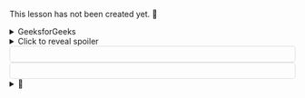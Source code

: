 This lesson has not been created yet. 
🥠 
 <!DOCTYPE html> 
<body> 
	<details> 
		<summary>GeeksforGeeks</summary> 
		A Computer Science Portal for Geeks and Freaks
	</details>		 
</body> 
</html> 

<details>
  <summary>Click to reveal spoiler</summary>
  Spoiler content goes here.
</details>

<details style="border: 1px solid #ddd; border-radius: 5px; cursor: pointer; padding: 5px;">
  <summary style="outline: none; color: transparent; cursor: pointer;">Spoiler Text (click to reveal)</summary>
  <p>This is the hidden spoiler content.</p>
</details>


<details style="border: 1px solid #ddd; border-radius: 5px; cursor: pointer; padding: 5px;">
  <summary style="outline: none; color: transparent; cursor: pointer;">🥠 (click to reveal)</summary>
  <p>Your code is like a well-crafted function - efficient, elegant, and always returns success.</p>
</details>

<details style="cursor: pointer;">
  <summary style="outline: none; user-select: none;">🥠</summary>
  This is the hidden spoiler content.
</details>
